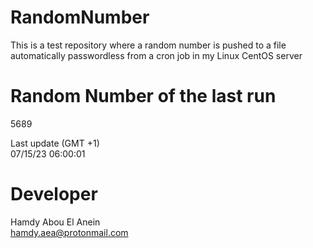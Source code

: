# RandomNumber    
This is a test repository where a random number is pushed to a file automatically passwordless from a cron job in my Linux CentOS server    
# Random Number of the last run   
5689
      
Last update (GMT +1)    
07/15/23 06:00:01
# Developer    
Hamdy Abou El Anein   
hamdy.aea@protonmail.com
